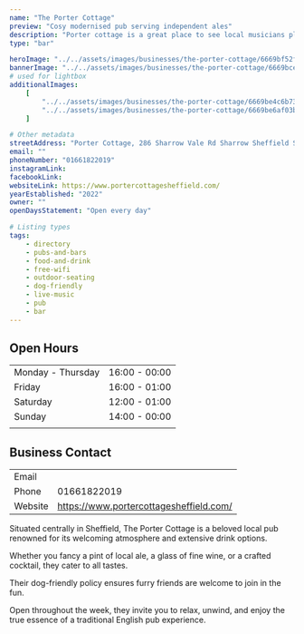 ```yaml
---
name: "The Porter Cottage"
preview: "Cosy modernised pub serving independent ales"
description: "Porter cottage is a great place to see local musicians play live music, and try a fantastic collection of drinks. Friendly staff and fun events throughout the evening make this a place you must visit!"
type: "bar"

heroImage: "../../assets/images/businesses/the-porter-cottage/6669bf52faa21441b24d471a_Screenshot-2024-06-12-at-16.31.21.png"
bannerImage: "../../assets/images/businesses/the-porter-cottage/6669bce18891743c49cf0d46_lr-04-Dirty-Habit-Porter-Cottage.jpg"
# used for lightbox
additionalImages:
    [
        "../../assets/images/businesses/the-porter-cottage/6669be4c6b73dcf3665bf384_porter-cottage-2022.jpg",
        "../../assets/images/businesses/the-porter-cottage/6669be6af03b02842eccefbb_pic-2.jpg",
    ]

# Other metadata
streetAddress: "Porter Cottage, 286 Sharrow Vale Rd Sharrow Sheffield S11 8ZL United Kingdom"
email: ""
phoneNumber: "01661822019"
instagramLink:
facebookLink:
websiteLink: https://www.portercottagesheffield.com/
yearEstablished: "2022"
owner: ""
openDaysStatement: "Open every day"

# Listing types
tags:
    - directory
    - pubs-and-bars
    - food-and-drink
    - free-wifi
    - outdoor-seating
    - dog-friendly
    - live-music
    - pub
    - bar
---
```


## Open Hours

|                   |               |
| ----------------- | ------------- |
| Monday - Thursday | 16:00 - 00:00 |
| Friday            | 16:00 - 01:00 |
| Saturday          | 12:00 - 01:00 |
| Sunday            | 14:00 - 00:00 |
|                   |               |

## Business Contact

|         |                                         |
| ------- | --------------------------------------- |
| Email   |                                         |
| Phone   | 01661822019                             |
| Website | https://www.portercottagesheffield.com/ |

Situated centrally in Sheffield, The Porter Cottage is a beloved local pub renowned for its welcoming atmosphere and extensive drink options.

Whether you fancy a pint of local ale, a glass of fine wine, or a crafted cocktail, they cater to all tastes.

Their dog-friendly policy ensures furry friends are welcome to join in the fun.

Open throughout the week, they invite you to relax, unwind, and enjoy the true essence of a traditional English pub experience.
